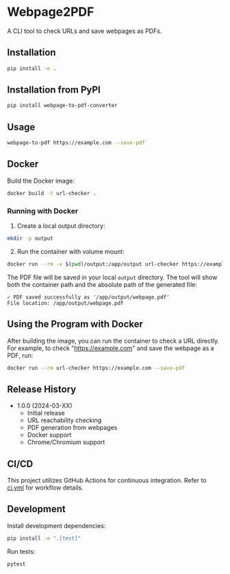 # Webpage2PDF

A CLI tool to check URLs and save webpages as PDFs.

## Installation

```bash
pip install -e .
```

## Installation from PyPI

```bash
pip install webpage-to-pdf-converter
```

## Usage

```bash
webpage-to-pdf https://example.com --save-pdf
```

## Docker

Build the Docker image:
```bash
docker build -t url-checker .
```

### Running with Docker

1. Create a local output directory:
```bash
mkdir -p output
```

2. Run the container with volume mount:
```bash
docker run --rm -v $(pwd)/output:/app/output url-checker https://example.com --save-pdf --output /app/output/webpage.pdf
```

The PDF file will be saved in your local `output` directory. The tool will show both the container path and the absolute path of the generated file:

```
✓ PDF saved successfully as '/app/output/webpage.pdf'
File location: /app/output/webpage.pdf
```

## Using the Program with Docker

After building the image, you can run the container to check a URL directly. For example, to check "https://example.com" and save the webpage as a PDF, run:
```bash
docker run --rm url-checker https://example.com --save-pdf
```

## Release History

- 1.0.0 (2024-03-XX)
  - Initial release
  - URL reachability checking
  - PDF generation from webpages
  - Docker support
  - Chrome/Chromium support

## CI/CD

This project utilizes GitHub Actions for continuous integration.
Refer to [ci.yml](.github/workflows/ci.yml) for workflow details.

## Development

Install development dependencies:
```bash
pip install -e ".[test]"
```

Run tests:
```bash
pytest
```
